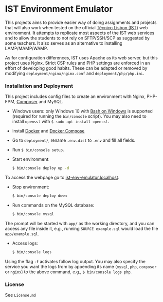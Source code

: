 # IST Environment Emulator

This projects aims to provide easier way of doing assignments and projects that will also work when tested on the official [Técnico Lisbon (IST)] web environment. It attempts to replicate most aspects of the IST web services and to allow the students to not rely on SFTP/SSH/SCP as suggested by some teachers. It also serves as an alternative to installing LAMP/MAMP/WAMP.

As for configuration differences, IST uses Apache as its web server, but this project uses Nginx. Strict CSP rules and PHP settings are enforced in an effort of developing good habits. These can be adapted or removed by modifying `deployment/nginx/nginx.conf` and `deployment/php/php.ini`.

### Installation and Deployment

This project includes config files to create an environment with Nginx, PHP-FPM, [Composer] and MySQL.

* Windows users: only Windows 10 with [Bash on Windows](https://msdn.microsoft.com/en-us/commandline/wsl/install_guide) is supported (required for running the `bin/console` script). You may also need to install `openssl` with `$ sudo apt install openssl`.

* Install [Docker] and [Docker Compose]
* Go to `deployment/`, rename `.env.dist` to `.env` and fill all fields.
* Run `$ bin/console setup`.

* Start environment:

    ```sh
    $ bin/console deploy up -d
    ```

To access the webpage go to [ist-env-emulator.localhost](https://ist-env-emulator.localhost).

* Stop environment:

    ```sh
    $ bin/console deploy down
    ```

* Run commands on the MySQL database:

    ```sh
    $ bin/console mysql
    ```
The prompt will be started with `app/` as the working directory, and you can access any file inside it, e.g., running `SOURCE example.sql` would load the file `app/example.sql`.

* Access logs:

    ```sh
    $ bin/console logs
    ```
Using the flag `-f` activates follow log output. You may also specify the service you want the logs from by appending its name (`mysql`, `php`, `composer` or `nginx`) to the above command, e.g., `$ bin/console logs php`.

### License

See `License.md`

   [Técnico Lisbon (IST)]: <https://tecnico.ulisboa.pt/>
   [Composer]: <https://getcomposer.org/download/>
   [Docker]: <https://docs.docker.com/engine/installation/>
   [Docker Compose]: <https://docs.docker.com/compose/install/>
   [Miguel de Moura]: <https://migueldemoura.com/>
